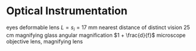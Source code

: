 # Optical Instrumentation
eyes
	deformable lens
	$L = s_i = 17$ mm
	nearest distance of distinct vision 25 cm
magnifying glass
	angular magnification $1 + \frac{d}{f}$
microscope
	objective lens, magnifying lens